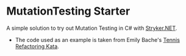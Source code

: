 # MutationTesting Starter
A simple solution to try out Mutation Testing in C# with [Stryker.NET](https://stryker-mutator.io/docs/stryker-net/introduction/).

* The code used as an example is taken from Emily Bache's [Tennis Refactoring Kata](https://github.com/emilybache/Tennis-Refactoring-Kata/tree/main/csharp).